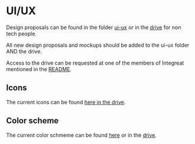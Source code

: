 # UI/UX
Design proposals can be found in the folder [ui-ux](../ui-ux) or in the
[drive](https://drive.google.com/drive/folders/11vjJF0glLXzjBL-umwOo3Pr9Bg_cRgst) for non tech people.

All new design proposals and mockups should be added to the ui-ux folder AND the drive.

Access to the drive can be requested at one of the members of Integreat mentioned in the [README](../README.md).

## Icons
The current icons can be found [here in the drive](https://drive.google.com/drive/folders/1FlSvpC0et0OnFuV-rxV1m2U3hoZO-ufJ).

## Color scheme
The current color schmeme can be found [here](../ui-ux/2017_11_ColorScheme/ColorScheme.png) or in the [drive](https://drive.google.com/drive/folders/19fv7ot0wO8npxHWMQCzGsuCe6Lzndzny).
